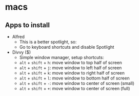 # macs

## Apps to install

- Alfred
  - This is a better spotlight, so:
  - Go to keyboard shortcuts and disable Spotlight
- Divvy ($)
  - Simple window manager, setup shortcuts:
  - `alt` + `shift` + `h`: move window to top half of screen
  - `alt` + `shift` + `j`: move window to left half of screen
  - `alt` + `shift` + `k`: move window to right half of screen
  - `alt` + `shift` + `l`: move window to bottom half of screen
  - `alt` + `shift` + `-`: move window to center of screen (small)
  - `alt` + `shift` + `+`: move window to center of screen (full)

